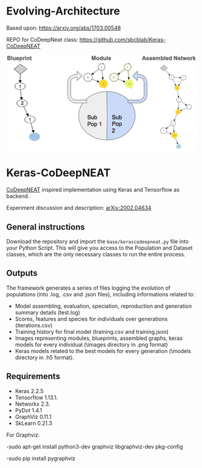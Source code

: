 # Evolving-Architecture
Based upon: https://arxiv.org/abs/1703.00548

REPO for CoDeepNeat class: https://github.com/sbcblab/Keras-CoDeepNEAT 



![CODEEPNEAT](images/codeepneat.jpg)

# Keras-CoDeepNEAT
[CoDeepNEAT](https://arxiv.org/abs/1703.00548) inspired implementation using Keras and Tensorflow as backend.

Experiment discussion and description: [arXiv:2002.04634](https://arxiv.org/abs/2002.04634)

## General instructions

Download the repository and import the ``base/kerascodeepneat.py`` file into your Python Script.
This will give you access to the Population and Dataset classes, which are the only necessary classes to run the entire process.

## Outputs

The framework generates a series of files logging the evolution of populations (into .log, .csv and .json files), including informations related to:
- Model assembling, evaluation, speciation, reproduction and generation summary details (test.log)
- Scores, features and species for individuals over generations (iterations.csv)
- Training history for final model (training.csv and training.json)
- Images representing modules, blueprints, assembled graphs, keras models for every individual (\images directory in .png format)
- Keras models related to the best models for every generation (\models directory in .h5 format).


## Requirements
- Keras 2.2.5
- Tensorflow 1.13.1.
- Networkx 2.3.
- PyDot 1.4.1
- GraphViz 0.11.1
- SkLearn 0.21.3

For Graphviz:

-sudo apt-get install python3-dev graphviz libgraphviz-dev pkg-config

-sudo pip install pygraphviz


